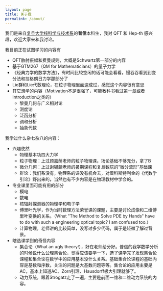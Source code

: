 ```yaml
---
layout: page
title: 关于我
permalink: /about/
---
```


<head>
    <script src="https://cdn.mathjax.org/mathjax/latest/MathJax.js?config=TeX-AMS-MML_HTMLorMML" type="text/javascript"></script>
    <script type="text/x-mathjax-config">
        MathJax.Hub.Config({
            tex2jax: {
            skipTags: ['script', 'noscript', 'style', 'textarea', 'pre'],
            inlineMath: [['$','$']]
            }
        });
    </script>
</head>

我们是来自[复旦大学核科学与技术系](https://imp.fudan.edu.cn/)的**普信**本科生，我对 QFT 和 Hep-th 感兴趣，欢迎大家来和我讨论。

我目前正在试图学习的内容有
* QFT散射振幅和费曼规则，大概是Schwartz第一部分的内容
* 基于GTM267（QM for Mathematicians）的量子力学
* 《经典力学的数学方法》，有时间比较空闲的话可能会看看，慢吞吞看到到变分法和拉格朗日力学那部分了
* Lie群和Lie代数理论，在粒子物理里面速成过，感觉这个内容很有意思
* 其它想学的内容（Motivation不是很强了，可能教科书看过第一章或者Introduction之类的）
  * 黎曼几何与广义相对论
  * 测度论
  * 泛函分析
  * 调和分析
  * 抽象代数

我学过什么杂七杂八的内容：
* 兴趣使然
  * 物理基本功四大力学
  * 粒子物理：上过顾嘉荫老师的粒子物理课，场论基础不够充分，拿了B
  * 微分几何：上过谢锡麟老师的暑期课程和复旦数院的“微分流形”基础课
  * 群论：我们系没有，物理系的课没有机会去，对着科斯特利金的《代数学引论》野出来的，当然也有不少内容是在物理教材中学会的。
* 专业课里面可能有用的部分
  * 模电
  * 数电
  * 核辐射探测器的物理学和电子学
  * 傅里叶光学，作为当时数理方法荣誉课的课题，主要是讨论成像和二维傅里叶变换的关系。（What "The Method to Solve PDE by Hands" have to do with such a engineering optical topic? I am confused too.）
  * 计算物理，老师讲的比较简单，没写过多少代码，属于是轻微了解过背景。
* 瞎选课学到的奇怪内容
  * 集合论（What an ugly theory!），好在老师给分好。普信的我学数学分析的时候说什么公理集合论，觉得应该要学一下，选了课学完了发现集合论课程和集合论在数学中的应用基本没什么关系。基础集合论课程的基础内容是基数和序数，关注的问题是大基数问题等等。集合论的应用主要是AC，基本上知道AC、Zorn引理、Hausdorff极大引理就够了。
  * 动力系统，跟着Strogatz走了一遍，主要是前面一维和二维动力系统的内容。
